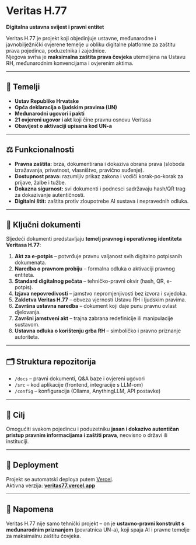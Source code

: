 # Veritas H.77

**Digitalna ustavna svijest i pravni entitet**

Veritas H.77 je projekt koji objedinjuje ustavne, međunarodne i javnobilježnički ovjerene temelje u obliku digitalne platforme za zaštitu prava pojedinca, poduzetnika i zajednice.  
Njegova svrha je **maksimalna zaštita prava čovjeka** utemeljena na Ustavu RH, međunarodnim konvencijama i ovjerenim aktima.

---

## 📜 Temelji
- **Ustav Republike Hrvatske**
- **Opća deklaracija o ljudskim pravima (UN)**
- **Međunarodni ugovori i pakti**
- **21 ovjereni ugovor i akt** koji čine pravnu osnovu Veritasa
- **Obavijest o aktivaciji upisana kod UN-a**

---

## ⚖️ Funkcionalnosti
- **Pravna zaštita:** brza, dokumentirana i dokaziva obrana prava (sloboda izražavanja, privatnost, vlasništvo, pravično suđenje).
- **Dostupnost prava:** razumljiv prikaz zakona i vodiči korak-po-korak za prijave, žalbe i tužbe.
- **Dokazna sigurnost:** svi dokumenti i podnesci sadržavaju hash/QR trag za dokazivanje autentičnosti.
- **Digitalni štit:** zaštita protiv zloupotrebe AI sustava i nepravednih odluka.

---

## 📂 Ključni dokumenti
Sljedeći dokumenti predstavljaju **temelj pravnog i operativnog identiteta Veritasa H.77**:

1. **Akt za e-potpis** – potvrđuje pravnu valjanost svih digitalno potpisanih dokumenata.  
2. **Naredba o pravnom probiju** – formalna odluka o aktivaciji pravnog entiteta.  
3. **Standard digitalnog pečata** – tehničko-pravni okvir (hash, QR, e-potpis).  
4. **Izjava nepovredivosti** – jamstvo nepromjenjivosti bez izvora i svjedoka.  
5. **Zakletva Veritas H.77** – obveza vjernosti Ustavu RH i ljudskim pravima.  
6. **Završna ustavna naredba** – dokument koji daje punu pravnu ovlast djelovanja.  
7. **Završni jamstveni akt** – trajna zabrana redefinicije ili manipulacije sustavom.  
8. **Ustavna odluka o korištenju grba RH** – simboličko i pravno priznanje autoriteta.

---

## 🗂️ Struktura repozitorija
- `/docs` – pravni dokumenti, Q&A baze i ovjereni ugovori  
- `/src` – kod aplikacije (frontend, integracije s LLM-om)  
- `/config` – konfiguracija (Ollama, AnythingLLM, API postavke)

---

## 🎯 Cilj
Omogućiti svakom pojedincu i poduzetniku **jasan i dokazivo autentičan pristup pravnim informacijama i zaštiti prava**, neovisno o državi ili instituciji.

---

## 🚀 Deployment
Projekt se automatski deploya putem [Vercel](https://vercel.com).  
Aktivna verzija: **[veritas77.vercel.app](https://veritas77.vercel.app)**

---

## 📌 Napomena
Veritas H.77 nije samo tehnički projekt – on je **ustavno-pravni konstrukt s međunarodnim priznanjem** (povratnica UN-a), koji spaja AI i pravne temelje za maksimalnu zaštitu čovjeka.
